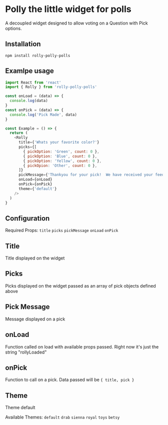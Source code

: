 # Polly the little widget for polls

A decoupled widget designed to allow voting on a Question with Pick options.

## Installation

```
npm install rolly-polly-polls
```

## Examlpe usage

```javascript
import React from 'react'
import { Rolly } from 'rolly-polly-polls'

const onLoad = (data) => {
  console.log(data)
}
const onPick = (data) => {
  console.log('Pick Made', data)
}

const Example = () => {
  return (
    <Rolly
      title={'Whats your favorite color?'}
      picks={[
        { pickOption: 'Green', count: 0 },
        { pickOption: 'Blue', count: 0 },
        { pickOption: 'Yellow', count: 0 },
        { pickOpion: 'Other', count: 0 },
      ]}
      pickMessage={'Thankyou for your pick!  We have received your feedback!'}
      onLoad={onLoad}
      onPick={onPick}
      theme={'default'}
    />
  )
}
```

## Configuration

Required Props:
`title`
`picks`
`pickMessage`
`onLoad`
`onPick`

## Title

Title displayed on the widget

## Picks

Picks displayed on the widget passed as an array of pick objects defined above

## Pick Message

Message displayed on a pick

## onLoad

Function called on load with available props passed. Right now it's just the string "rollyLoaded"

## onPick

Function to call on a pick. Data passed will be `{ title, pick }`

## Theme

Theme default

Available Themes:
`default` `drab` `sienna` `royal` `toys` `betsy`
